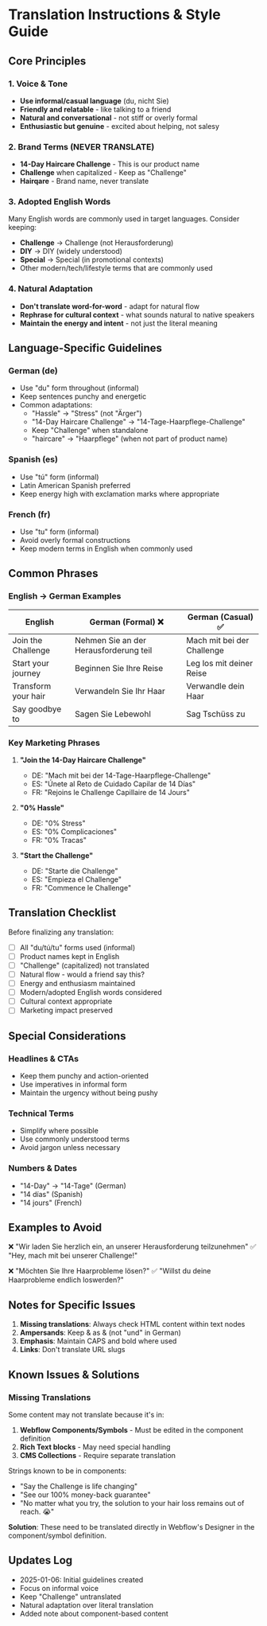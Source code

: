 # Translation Instructions & Style Guide

## Core Principles

### 1. Voice & Tone
- **Use informal/casual language** (du, nicht Sie)
- **Friendly and relatable** - like talking to a friend
- **Natural and conversational** - not stiff or overly formal
- **Enthusiastic but genuine** - excited about helping, not salesy

### 2. Brand Terms (NEVER TRANSLATE)
- **14-Day Haircare Challenge** - This is our product name
- **Challenge** when capitalized - Keep as "Challenge"
- **Hairqare** - Brand name, never translate

### 3. Adopted English Words
Many English words are commonly used in target languages. Consider keeping:
- **Challenge** → Challenge (not Herausforderung)
- **DIY** → DIY (widely understood)
- **Special** → Special (in promotional contexts)
- Other modern/tech/lifestyle terms that are commonly used

### 4. Natural Adaptation
- **Don't translate word-for-word** - adapt for natural flow
- **Rephrase for cultural context** - what sounds natural to native speakers
- **Maintain the energy and intent** - not just the literal meaning

## Language-Specific Guidelines

### German (de)
- Use "du" form throughout (informal)
- Keep sentences punchy and energetic
- Common adaptations:
  - "Hassle" → "Stress" (not "Ärger")
  - "14-Day Haircare Challenge" → "14-Tage-Haarpflege-Challenge"
  - Keep "Challenge" when standalone
  - "haircare" → "Haarpflege" (when not part of product name)

### Spanish (es)
- Use "tú" form (informal)
- Latin American Spanish preferred
- Keep energy high with exclamation marks where appropriate

### French (fr)
- Use "tu" form (informal)
- Avoid overly formal constructions
- Keep modern terms in English when commonly used

## Common Phrases

### English → German Examples

| English | German (Formal) ❌ | German (Casual) ✅ |
|---------|------------------|-------------------|
| Join the Challenge | Nehmen Sie an der Herausforderung teil | Mach mit bei der Challenge |
| Start your journey | Beginnen Sie Ihre Reise | Leg los mit deiner Reise |
| Transform your hair | Verwandeln Sie Ihr Haar | Verwandle dein Haar |
| Say goodbye to | Sagen Sie Lebewohl | Sag Tschüss zu |

### Key Marketing Phrases

1. **"Join the 14-Day Haircare Challenge"**
   - DE: "Mach mit bei der 14-Tage-Haarpflege-Challenge"
   - ES: "Únete al Reto de Cuidado Capilar de 14 Días"
   - FR: "Rejoins le Challenge Capillaire de 14 Jours"

2. **"0% Hassle"**
   - DE: "0% Stress"
   - ES: "0% Complicaciones"
   - FR: "0% Tracas"

3. **"Start the Challenge"**
   - DE: "Starte die Challenge"
   - ES: "Empieza el Challenge"
   - FR: "Commence le Challenge"

## Translation Checklist

Before finalizing any translation:

- [ ] All "du/tú/tu" forms used (informal)
- [ ] Product names kept in English
- [ ] "Challenge" (capitalized) not translated
- [ ] Natural flow - would a friend say this?
- [ ] Energy and enthusiasm maintained
- [ ] Modern/adopted English words considered
- [ ] Cultural context appropriate
- [ ] Marketing impact preserved

## Special Considerations

### Headlines & CTAs
- Keep them punchy and action-oriented
- Use imperatives in informal form
- Maintain the urgency without being pushy

### Technical Terms
- Simplify where possible
- Use commonly understood terms
- Avoid jargon unless necessary

### Numbers & Dates
- "14-Day" → "14-Tage" (German)
- "14 días" (Spanish)
- "14 jours" (French)

## Examples to Avoid

❌ "Wir laden Sie herzlich ein, an unserer Herausforderung teilzunehmen"
✅ "Hey, mach mit bei unserer Challenge!"

❌ "Möchten Sie Ihre Haarprobleme lösen?"
✅ "Willst du deine Haarprobleme endlich loswerden?"

## Notes for Specific Issues

1. **Missing translations**: Always check HTML content within text nodes
2. **Ampersands**: Keep & as & (not "und" in German)
3. **Emphasis**: Maintain CAPS and bold where used
4. **Links**: Don't translate URL slugs

## Known Issues & Solutions

### Missing Translations
Some content may not translate because it's in:
1. **Webflow Components/Symbols** - Must be edited in the component definition
2. **Rich Text blocks** - May need special handling
3. **CMS Collections** - Require separate translation

Strings known to be in components:
- "Say the Challenge is life changing"
- "See our 100% money-back guarantee"
- "No matter what you try, the solution to your hair loss remains out of reach. 😭"

**Solution**: These need to be translated directly in Webflow's Designer in the component/symbol definition.

## Updates Log

- 2025-01-06: Initial guidelines created
- Focus on informal voice
- Keep "Challenge" untranslated
- Natural adaptation over literal translation
- Added note about component-based content